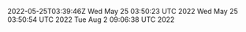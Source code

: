 2022-05-25T03:39:46Z
Wed May 25 03:50:23 UTC 2022
Wed May 25 03:50:54 UTC 2022
Tue Aug  2 09:06:38 UTC 2022
